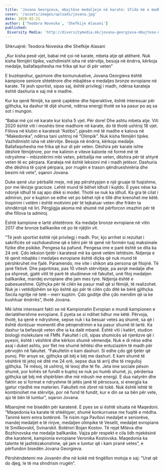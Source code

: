 ```yaml
---
title: 'Jovana Georgieva, mbajtëse medaljeje në karate: Sfida më e madhe është që frika të shndërrohet në liri'
cover: '/assets/images/uploads/jovana.jpg'
date: 2020-02-21
author: ['Teodora Noveska', 'Shefkije Alasani']
published:
 Diversity Media: 'http://diversitymedia.mk/jovana-georgieva-mbajtese-medaljeje-ne-karate-sfida-me-e-madhe-eshte-qe-frika-te-shnderrohet-ne-liri/'
---
```


Shkruajnë: Teodora Noveska dhe Shefkije Alasani

„Kur kisha pesë vjet, babai më çoi në karate, mbeta atje që atëherë. Nuk kisha fëmijëri tipike, vazhdimisht isha në stërvitje, besoja në ëndrra, kërkoja medalje, ballafaqohesha me frika që kur di për veten”

E buzëqeshur, gazmore dhe komunukative, Jovana Georgieva është kampione seniore shtetërore dhe mbajtëse e medaljes bronze evropiane në karate. Të jesh sportist, sipas saj, është privilegj i madh, ndërsa karateja është dashuria e saj më e madhe.

Kur ka qenë fëmijë, ka qenë çapkëne dhe hiperaktive, është interesuar për gjithçka, ka dashur të dijë shumë, ndërsa energji thotë se ka pasur po aq sa sot i mungon.

“Babai më çoi në karate kur kisha 5 vjet. Për dore! Dhe ashtu mbeta atje. Viti 2020 është viti i moshës time madhore në karate, do të thotë ushtroj 18 vjet. Fillova në klubin e karatesë “Astibo”, pjesën më të madhe e kalova në “Makedonka”, ndërsa tani ushtroj në “Olimpik”. Nuk kisha fëmijëri tipike. Vazhdimisht isha në stërvitje. Besoja në ëndrra, kërkoja medalje. Ballafaqohesha me frika që kur di për veten. Dëshira për karate ishte dëshirë fëmijërore, por me kalimin e viteve kalonte në formë më të ndryshme – mbizotërimi mbi veten, përballja me veten, dëshira për të shtyrë veten të ec përpara. Karateja më është leksioni më i madh jetësor. Dashuria dhe dëshira të çojnë përpara, por rrugën e trason qëndrueshmëria dhe besimi në vete”, sqaron Jovana.

Duke qenë ulur përballë meje, më jep përshtypjen e një gruaje të fuqishme, por me lëvizje gracioze. Lehtë mund të bëhet idhull i kujtdo. E pyes nëse ka ndonjë idhull të saj apo dikë si model. Thotë se nuk ka idhull. Ka gra të cilat i admiron, por e kupton se edhe vet po bëhet një e tillë dhe krenohet me këtë. Inspirimi i vetëm i është motivimi për të tejkaluar veten dhe frikën ta shndërrojë në liri. Përgjigjja akoma më shumë më përforcon imazhin për të dhe fillova ta admiroj.

Është kampione e lartë shtetërore. Ka medalje bronze evropiane në vitin 2017 dhe bronze ballkanike në po të njëjtin vit.

“Të jesh sportist është një privilegj i madh. Por, kjo arrihet si rezultat i sakrificës së vazhdueshme që e bëni për të qenë në formën tuaj maksimale fizike dhe psikike. Pengesa ka pafund. Pengesa ime e parë është se dita ka 24 orë. Çdo leksion tjetër i karatesë më ka qenë vetëm lehtësim. Ndjenja e të qenit mbajtës i medaljes evropiane është diçka që nuk mund të përshkruhet me fjalë. Paramendo, me vite i shikon ata persona që fitojnë. Të janë fiktivë. Dhe papritmas, pas 10 vitesh stërvitjeje, pa asnjë medalje dhe pa shpresë, gjatë vitit të parë të studimeve në fakultet, unë fitoj medaljen ballkanike, mandej evropiane dhe jam mes tyre. Ndjenja është e pabesueshme. Gjithçka për të cilën ke pasur mall që si fëmijë, të realizohet. Nuk je i vetëdijshëm se kjo është ajo për të cilën çdo ditë ke bërë gjithçka. Secila ngritje në tetë – merr kuptim. Çdo goditje dhe çdo mendim që ia ke kushtuar ëndrrës”, thotë Jovana.

Më ishte interesant fakti se në Kampionatin Evropian e mundi kampionen e deriatëhershme evropiane. E pyeta se si ndihet lidhur me këtë. Përvoja, thotë, ka qenë e ndryshme, sepse nuk i ka besuar vetes aq shumë, sa që i është dorëzuar momentit dhe përqendrimin e ka pasur shumë të lartë. Ka dashur ta befasojë veten dhe ia ka dalë mbanë.
Është viti i katërt, studion biologji molekulare në FMN. Fakultet i cili, sipas shumicës së njerëzve që i pyesni, është i vështirë dhe kërkon shumë vëmendje. Nuk e di nëse edhe asaj i duket ashtu, por flet me shumë lehtësi dhe entuziazëm të madh për përvojën në fakultet.
“Fakultetin e kam dashuri. Si edhe çdo gjë tjetër që punoj. Për arsye se, gjithçka që bëj e bëj me dashuri. E kam shumë të vështirë të jetoj në ditë me 24 orë, sepse dua të arrij dhe të rregulloj gjithçka. Të mësoj, të ushtroj, të lexoj dhe të fle. Jeta ime sociale pëson shumë, por kohës së fundit e kuptoj se nuk po humb shumë, jo, përderisa gjithçka që bëj më shpërblen dhe më mbush me energji. E dua natyrën dhe faktin se si format e ndryshme të jetës janë të përsosura, si energjia ka gjetur rrjedhë me materien. Fakulteti më zbret në tokë. Nuk është lehtë të kombinohet me stërvitje, por në fund të fundit, kur e din se sa bën për vete, ajo të bën të lumtur”, sqaron Jovana.

Mbarojmë me bisedën për karatenë. E pyes se si është situata në Maqedoni.
“Maqedonia ka karate të shkëlqyer, shumë konkurruese me fuqitë e mëdha. Tanimë kemi emra botërorë. Të nisim nga Pavllovi medaljet e seniorëve, mandej medaljet e të rinjve, medaljen olimpike të Veselit, medaljet evropiane të Smillkovskit, Svinarskit. Botërori Bojan Kostov. Të rejat Mileva dhe Bozhinovska me medalje ballkanike. Vajza për respekt e cila lidh mjekësinë dhe karatenë, kampionia evropiane Veronika Kostovska. Maqedonia ka talente të jashtëzakonshme, që jam e lumtur që i kam pranë vetes”, e përfundon bisedën Jovana Georgieva.

Përshëndetemi me Jovanën dhe në kokë më tingëllon motoja e saj: “Urat që do djeg, le të ma shndrisin rrugën”.
